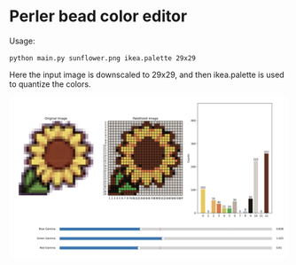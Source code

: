 # Perler bead color editor


Usage:

```
python main.py sunflower.png ikea.palette 29x29
```

Here the input image is downscaled to 29x29, and then ikea.palette is used to quantize the colors.

![example](example.png "Example usage")
